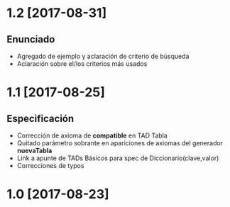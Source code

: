 # 1.2 [2017-08-31]
## Enunciado
- Agregado de ejemplo y aclaración de criterio de búsqueda
- Aclaración sobre el/los criterios más usados

# 1.1 [2017-08-25]
## Especificación
- Corrección de axioma de **compatible** en TAD Tabla
- Quitado parámetro sobrante en apariciones de axiomas del generador **nuevaTabla**
- Link a apunte de TADs Básicos para spec de Diccionario(clave,valor)
- Correcciones de typos 
# 1.0 [2017-08-23]